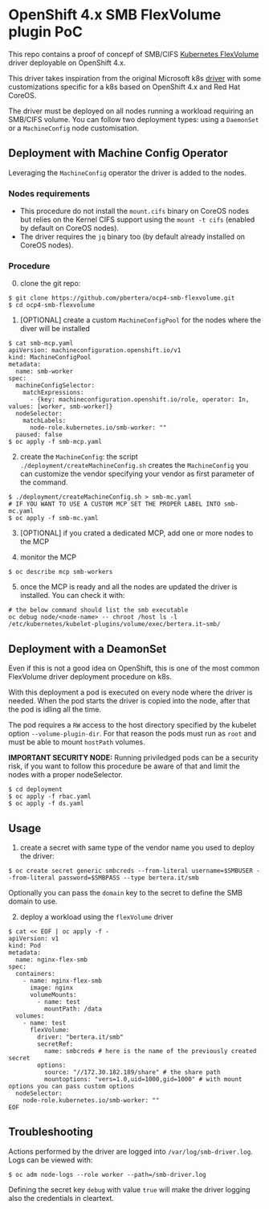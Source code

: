 # OpenShift 4.x SMB FlexVolume plugin PoC

This repo contains a proof of concepf of SMB/CIFS [Kubernetes FlexVolume](https://github.com/kubernetes/community/blob/master/contributors/devel/sig-storage/flexvolume.md) driver deployable on OpenShift 4.x.

This driver takes inspiration from the original Microsoft k8s [driver](https://github.com/Azure/kubernetes-volume-drivers/tree/master/flexvolume/smb) with some customizations specific for a k8s based on OpenShift 4.x and Red Hat CoreOS.

The driver must be deployed on all nodes running a workload requiring an SMB/CIFS volume.
You can follow two deployment types: using a `DaemonSet` or a `MachineConfig` node customisation.

## Deployment with Machine Config Operator

Leveraging the `MachineConfig` operator the driver is added to the nodes.

### Nodes requirements

- This procedure do not install the `mount.cifs` binary on CoreOS nodes but relies on the Kernel CIFS support using the `mount -t cifs` (enabled by default on CoreOS nodes).
- The driver requires the `jq` binary too (by default already installed on CoreOS nodes).

### Procedure

0. clone the git repo: 
```
$ git clone https://github.com/pbertera/ocp4-smb-flexvolume.git
$ cd ocp4-smb-flexvolume
```

1. [OPTIONAL] create a custom `MachineConfigPool` for the nodes where the diver will be installed
```
$ cat smb-mcp.yaml
apiVersion: machineconfiguration.openshift.io/v1
kind: MachineConfigPool
metadata:
  name: smb-worker
spec:
  machineConfigSelector:
    matchExpressions:
      - {key: machineconfiguration.openshift.io/role, operator: In, values: [worker, smb-worker]}
  nodeSelector:
    matchLabels:
      node-role.kubernetes.io/smb-worker: ""
  paused: false
$ oc apply -f smb-mcp.yaml
```

2. create the `MachineConfig`: the script `./deployment/createMachineConfig.sh` creates the `MachineConfig` you can customize the vendor specifying your vendor as first parameter of the command.
```
$ ./deployment/createMachineConfig.sh > smb-mc.yaml 
# IF YOU WANT TO USE A CUSTOM MCP SET THE PROPER LABEL INTO smb-mc.yaml
$ oc apply -f smb-mc.yaml
```

3. [OPTIONAL] if you crated a dedicated MCP, add one or more nodes to the MCP

4. monitor the MCP
```
$ oc describe mcp smb-workers
```

5. once the MCP is ready and all the nodes are updated the driver is installed. You can check it with:
```
# the below command should list the smb executable
oc debug node/<node-name> -- chroot /host ls -l /etc/kubernetes/kubelet-plugins/volume/exec/bertera.it~smb/
```

## Deployment with a DeamonSet

Even if this is not a good idea on OpenShift, this is one of the most common FlexVolume driver deployment procedure on k8s.

With this deployment a pod is executed on every node where the driver is needed.
When the pod starts the driver is copied into the node, after that the pod is idling all the time.

The pod requires a `RW` access to the host directory specified by the kubelet option `--volume-plugin-dir`. For that reason the pods must run as `root` and must be able to mount `hostPath` volumes.

**IMPORTANT SECURITY NODE:** Running priviledged pods can be a security risk, if you want to follow this procedure be aware of that and limit the nodes with a proper nodeSelector.

```
$ cd deployment
$ oc apply -f rbac.yaml
$ oc apply -f ds.yaml
```

## Usage

1. create a secret with same type of the vendor name you used to deploy the driver:
```
$ oc create secret generic smbcreds --from-literal username=$SMBUSER --from-literal password=$SMBPASS --type bertera.it/smb
```

Optionally you can pass the `domain` key to the secret to define the SMB domain to use.

2. deploy a workload using the `flexVolume` driver
```
$ cat << EOF | oc apply -f -
apiVersion: v1
kind: Pod
metadata:
  name: nginx-flex-smb
spec:
  containers:
    - name: nginx-flex-smb
      image: nginx
      volumeMounts:
        - name: test
          mountPath: /data
  volumes:
    - name: test
      flexVolume:
        driver: "bertera.it/smb"
        secretRef:
          name: smbcreds # here is the name of the previously created secret
        options:
          source: "//172.30.182.189/share" # the share path
          mountoptions: "vers=1.0,uid=1000,gid=1000" # with mount options you can pass custom options
  nodeSelector:
    node-role.kubernetes.io/smb-worker: ""
EOF
```

## Troubleshooting

Actions performed by the driver are logged into `/var/log/smb-driver.log`. Logs can be viewed with:

```
$ oc adm node-logs --role worker --path=/smb-driver.log
```

Defining the secret key `debug` with value `true` will make the driver logging also the credentials in cleartext.
